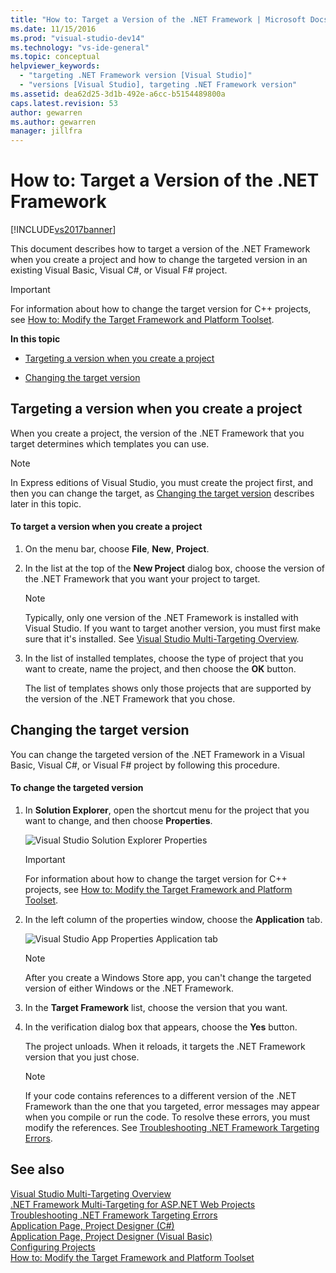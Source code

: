 ```yaml
---
title: "How to: Target a Version of the .NET Framework | Microsoft Docs"
ms.date: 11/15/2016
ms.prod: "visual-studio-dev14"
ms.technology: "vs-ide-general"
ms.topic: conceptual
helpviewer_keywords: 
  - "targeting .NET Framework version [Visual Studio]"
  - "versions [Visual Studio], targeting .NET Framework version"
ms.assetid: dea62d25-3d1b-492e-a6cc-b5154489800a
caps.latest.revision: 53
author: gewarren
ms.author: gewarren
manager: jillfra
---
```

# How to: Target a Version of the .NET Framework
[!INCLUDE[vs2017banner](../includes/vs2017banner.md)]

This document describes how to target a version of the .NET Framework when you create a project and how to change the targeted version in an existing Visual Basic, Visual C#, or Visual F# project.  
  
> [!IMPORTANT]
> For information about how to change the target version for C++ projects, see [How to: Modify the Target Framework and Platform Toolset](https://msdn.microsoft.com/library/031b1d54-e6e1-4da7-9868-3e75a87d9ffe).  
  
 **In this topic**  
  
- [Targeting a version when you create a project](../ide/how-to-target-a-version-of-the-dotnet-framework.md#bkmk_new)  
  
- [Changing the target version](../ide/how-to-target-a-version-of-the-dotnet-framework.md#bkmk_existing)  
  
## <a name="bkmk_new"></a> Targeting a version when you create a project  
 When you create a project, the version of the .NET Framework that you target determines which templates you can use.  
  
> [!NOTE]
> In Express editions of Visual Studio, you must create the project first, and then you can change the target, as [Changing the target version](../ide/how-to-target-a-version-of-the-dotnet-framework.md#bkmk_existing) describes later in this topic.  
  
#### To target a version when you create a project  
  
1. On the menu bar, choose **File**, **New**, **Project**.  
  
2. In the list at the top of the **New Project** dialog box, choose the version of the .NET Framework that you want your project to target.  
  
    > [!NOTE]
    > Typically, only one version of the .NET Framework is installed with Visual Studio. If you want to target another version, you must first make sure that it's installed. See [Visual Studio Multi-Targeting Overview](../ide/visual-studio-multi-targeting-overview.md).  
  
3. In the list of installed templates, choose the type of project that you want to create, name the project, and then choose the **OK** button.  
  
     The list of templates shows only those projects that are supported by the version of the .NET Framework that you chose.  
  
## <a name="bkmk_existing"></a> Changing the target version  
 You can change the targeted version of the .NET Framework in a Visual Basic, Visual C#, or Visual F# project by following this procedure.  
  
#### To change the targeted version  
  
1. In **Solution Explorer**, open the shortcut menu for the project that you want to change, and then choose **Properties**.  
  
     ![Visual Studio Solution Explorer Properties](../ide/media/vs-slnexplorer-properties.png "vs_slnExplorer_Properties")  
  
    > [!IMPORTANT]
    > For information about how to change the target version for C++ projects, see [How to: Modify the Target Framework and Platform Toolset](https://msdn.microsoft.com/library/031b1d54-e6e1-4da7-9868-3e75a87d9ffe).  
  
2. In the left column of the properties window, choose the **Application** tab.  
  
     ![Visual Studio App Properties Application tab](../ide/media/vs-slnexplorer-properties-applicationtab.png "vs_slnExplorer_Properties_ApplicationTab")  
  
    > [!NOTE]
    > After you create a Windows Store app, you can't change the targeted version of either Windows or the .NET Framework.  
  
3. In the **Target Framework** list, choose the version that you want.  
  
4. In the verification dialog box that appears, choose the **Yes** button.  
  
     The project unloads. When it reloads, it targets the .NET Framework version that you just chose.  
  
    > [!NOTE]
    > If your code contains references to a different version of the .NET Framework than the one that you targeted, error messages may appear when you compile or run the code. To resolve these errors, you must modify the references. See [Troubleshooting .NET Framework Targeting Errors](../msbuild/troubleshooting-dotnet-framework-targeting-errors.md).  
  
## See also  
 [Visual Studio Multi-Targeting Overview](../ide/visual-studio-multi-targeting-overview.md)   
 [.NET Framework Multi-Targeting for ASP.NET Web Projects](https://msdn.microsoft.com/library/8b8145a9-62f6-4fc4-8a83-47b0487cbe76)   
 [Troubleshooting .NET Framework Targeting Errors](../msbuild/troubleshooting-dotnet-framework-targeting-errors.md)   
 [Application Page, Project Designer (C#)](../ide/reference/application-page-project-designer-csharp.md)   
 [Application Page, Project Designer (Visual Basic)](../ide/reference/application-page-project-designer-visual-basic.md)   
 [Configuring Projects](https://msdn.microsoft.com/library/a1489abb-6294-4f8f-b71f-2cb126393526)   
 [How to: Modify the Target Framework and Platform Toolset](https://msdn.microsoft.com/library/031b1d54-e6e1-4da7-9868-3e75a87d9ffe)
